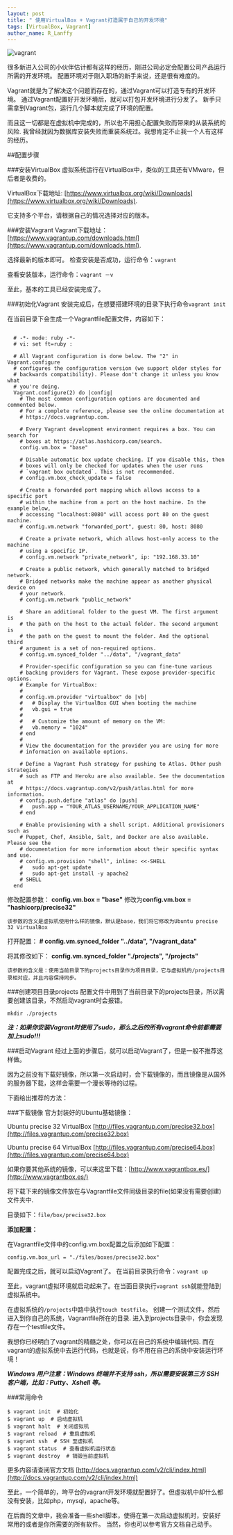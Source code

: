 ```yaml
---
layout: post
title: " 使用VirtualBox + Vagrant打造属于自己的开发环境"
tags: [VirtualBox, Vagrant]
author_name: R_Lanffy
---
```


![vagrant](http://sfault-image.b0.upaiyun.com/c1/eb/c1eb8c927b0b255d6de2532ae2564877)

很多新进入公司的小伙伴估计都有这样的经历，刚进公司必定会配置公司产品运行所需的开发环境。
配置环境对于刚入职场的新手来说，还是很有难度的。

Vagrant就是为了解决这个问题而存在的，通过Vagrant可以打造专有的开发环境。
通过Vagrant配置好开发环境后，就可以打包开发环境进行分发了。
新手只需拿到Vagrant包，运行几个脚本就完成了环境的配置。

而且这一切都是在虚拟机中完成的，所以也不用担心配置失败而带来的从装系统的风险.
我曾经就因为数据库安装失败而重装系统过。我想肯定不止我一个人有这样的经历。

##配置步骤

###安装VirtualBox
虚拟系统运行在VirtualBox中，类似的工具还有VMware，但后者是收费的。

VirtualBox下载地址: [https://www.virtualbox.org/wiki/Downloads](https://www.virtualbox.org/wiki/Downloads).

它支持多个平台，请根据自己的情况选择对应的版本。

###安装Vagrant
Vagrant下载地址：[https://www.vagrantup.com/downloads.html](https://www.vagrantup.com/downloads.html).

选择最新的版本即可。
检查安装是否成功，运行命令：```vagrant```

查看安装版本，运行命令：```vagrant －v```

至此，基本的工具已经安装完成了。

###初始化Vagrant
安装完成后，在想要搭建环境的目录下执行命令```vagrant init```

在当前目录下会生成一个Vagrantfile配置文件，内容如下：


```
  
  # -*- mode: ruby -*-
  # vi: set ft=ruby :
  
  # All Vagrant configuration is done below. The "2" in Vagrant.configure
  # configures the configuration version (we support older styles for
  # backwards compatibility). Please don't change it unless you know what
  # you're doing.
  Vagrant.configure(2) do |config|
    # The most common configuration options are documented and commented below.
    # For a complete reference, please see the online documentation at
    # https://docs.vagrantup.com.
  
    # Every Vagrant development environment requires a box. You can search for
    # boxes at https://atlas.hashicorp.com/search.
    config.vm.box = "base"
  
    # Disable automatic box update checking. If you disable this, then
    # boxes will only be checked for updates when the user runs
    # `vagrant box outdated`. This is not recommended.
    # config.vm.box_check_update = false
  
    # Create a forwarded port mapping which allows access to a specific port
    # within the machine from a port on the host machine. In the example below,
    # accessing "localhost:8080" will access port 80 on the guest machine.
    # config.vm.network "forwarded_port", guest: 80, host: 8080
  
    # Create a private network, which allows host-only access to the machine
    # using a specific IP.
    # config.vm.network "private_network", ip: "192.168.33.10"
  
    # Create a public network, which generally matched to bridged network.
    # Bridged networks make the machine appear as another physical device on
    # your network.
    # config.vm.network "public_network"
  
    # Share an additional folder to the guest VM. The first argument is
    # the path on the host to the actual folder. The second argument is
    # the path on the guest to mount the folder. And the optional third
    # argument is a set of non-required options.
    # config.vm.synced_folder "../data", "/vagrant_data"
  
    # Provider-specific configuration so you can fine-tune various
    # backing providers for Vagrant. These expose provider-specific options.
    # Example for VirtualBox:
    #
    # config.vm.provider "virtualbox" do |vb|
    #   # Display the VirtualBox GUI when booting the machine
    #   vb.gui = true
    #
    #   # Customize the amount of memory on the VM:
    #   vb.memory = "1024"
    # end
    #
    # View the documentation for the provider you are using for more
    # information on available options.
  
    # Define a Vagrant Push strategy for pushing to Atlas. Other push strategies
    # such as FTP and Heroku are also available. See the documentation at
    # https://docs.vagrantup.com/v2/push/atlas.html for more information.
    # config.push.define "atlas" do |push|
    #   push.app = "YOUR_ATLAS_USERNAME/YOUR_APPLICATION_NAME"
    # end
  
    # Enable provisioning with a shell script. Additional provisioners such as
    # Puppet, Chef, Ansible, Salt, and Docker are also available. Please see the
    # documentation for more information about their specific syntax and use.
    # config.vm.provision "shell", inline: <<-SHELL
    #   sudo apt-get update
    #   sudo apt-get install -y apache2
    # SHELL
  end
```

修改配置参数：
**config.vm.box = "base"** 修改为**config.vm.box = "hashicorp/precise32"**

    该参数的含义是虚拟机使用什么样的镜像，默认是base，我们将它修改为Ubuntu precise 32 VirtualBox
打开配置：
**# config.vm.synced_folder "../data", "/vagrant_data"** 

将其修改如下：
**config.vm.synced_folder "./projects", "/projects"**

    该参数的含义是：使用当前目录下的projects目录作为项目目录，它与虚拟机的/projects目录相对应，并且内容保持同步。
    
###创建项目目录projects
配置文件中用到了当前目录下的projects目录，所以需要创建该目录，不然启动vagrant时会报错。

```mkdir ./projects```

***注：如果你安装Vagrant时使用了sudo，那么之后的所有vagrant命令前都需要加上sudo!!!***

###启动Vagrant
经过上面的步骤后，就可以启动Vagrant了，但是一般不推荐这样做。


因为之前没有下载好镜像，所以第一次启动时，会下载镜像的，而且镜像是从国外的服务器下载，这样会需要一个漫长等待的过程。

下面给出推荐的方法：

###下载镜像
官方封装好的Ubuntu基础镜像：

Ubuntu precise 32 VirtualBox [http://files.vagrantup.com/precise32.box](http://files.vagrantup.com/precise32.box)

Ubuntu precise 64 VirtualBox [http://files.vagrantup.com/precise64.box](http://files.vagrantup.com/precise64.box)

如果你要其他系统的镜像，可以来这里下载：[http://www.vagrantbox.es/](http://www.vagrantbox.es/)

将下载下来的镜像文件放在与Vagrantfile文件同级目录的file(如果没有需要创建)文件夹中.

目录如下：```file/box/precise32.box```

**添加配置：**

在Vagrantfile文件中的config.vm.box配置之后添加如下配置：

```config.vm.box_url = "./files/boxes/precise32.box"```

配置完成之后，就可以启动Vagrant了。
在当前目录执行命令：```vagrant up```

至此，vagrant虚拟环境就启动起来了。在当面目录执行```vagrant ssh```就能登陆到虚拟系统中。

在虚拟系统的```/projects```中路中执行```touch testfile```。
创建一个测试文件，然后进入到你自己的系统，Vagrantfile所在的目录.
进入到projects目录中，你会发现存在一个testfile文件。

我想你已经明白了vagrant的精髓之处，你可以在自己的系统中编辑代码.
而在vagrant的虚拟系统中去运行代码，也就是说，你不用在自己的系统中安装运行环境！

***Windows 用户注意：Windows 终端并不支持 ssh，所以需要安装第三方 SSH 客户端，比如：Putty、Xshell 等。***

###常用命令
```
$ vagrant init  # 初始化
$ vagrant up  # 启动虚拟机
$ vagrant halt  # 关闭虚拟机
$ vagrant reload  # 重启虚拟机
$ vagrant ssh  # SSH 至虚拟机
$ vagrant status  # 查看虚拟机运行状态
$ vagrant destroy  # 销毁当前虚拟机
```

更多内容请查阅官方文档 [http://docs.vagrantup.com/v2/cli/index.html](http://docs.vagrantup.com/v2/cli/index.html)


至此，一个简单的，垮平台的vagrant开发环境就配置好了。但虚拟机中却什么都没有安装，比如php，mysql，apache等。

在后面的文章中，我会准备一些shell脚本，使得在第一次启动虚拟机时，安装好常用的或者是你所需要的所有软件。
当然，你也可以参考官方文档自己动手。

